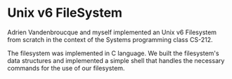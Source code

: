 # Unix v6 FileSystem

Adrien Vandenbroucque and myself implemented an Unix v6 Filesystem from scratch in the context of the Systems programming class CS-212.

The filesystem was implemented in C language. We built the filesystem's data structures and implemented a simple shell that handles the necessary commands for the use of our filesystem.
